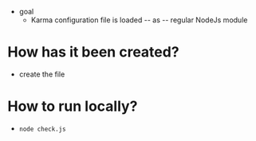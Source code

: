 * goal
  * Karma configuration file is loaded -- as -- regular NodeJs module

# How has it been created?
* create the file

# How to run locally?
* `node check.js`
